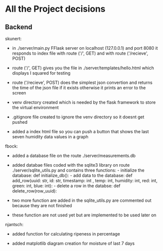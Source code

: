 # All the Project decisions

## Backend

skunert:
 - in ./server/main.py FFlask server on localhost (127.0.0.1) and port 8080 it responds to index file with route ('/', GET) and with route ('/recieve', POST)

 - route ('/', GET) gives you the file in ./server/templates/hello.html which displays I squared for testing

 - route ('/recieve', POST) does the simplest json convertion and returns the time of the json file if it exists otherwise it prints an error to the screen

- venv directory created which is needed by the flask framework to store the virtual environment

- .gitignore file created to ignore the venv directory so it doesnt get pushed

- added a index html file so you can push a button that shows the last seven humidity data values in a graph




fbock:
- added a database file on the route ./server/measurements.db

- added databae files coded with the sqlite3 library on route ./server/sqlite_utils.py and contains three functions:
		- initialize the database: def initialize_db():
		- add data to the database:  def add_row(uuid: str, id: str, timestamp: int , temp: int,
            							humidity: int, red: int, green: int, blue: int):
		- delete a row in the databse: def delete_row(row_uuid):
- two more function are added in the sqlite_utils.py are commented out because they are not finished

- these function are not used yet but are implemented to be used later on

njantsch:
- added function for calculating ripeness in percentage

- added matplotlib diagram creation for moisture of last 7 days
